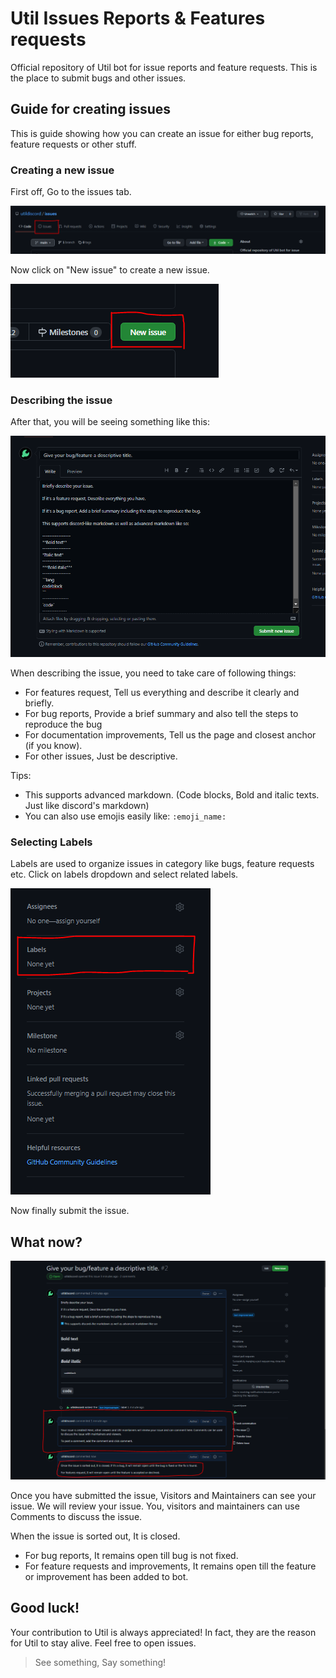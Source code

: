 # Util Issues Reports & Features requests
Official repository of Util bot for issue reports and feature requests. This is the place to submit bugs and other issues.

## Guide for creating issues
This is guide showing how you can create an issue for either bug reports, feature requests or other stuff.

### Creating a new issue

First off, Go to the issues tab. 

![Issues Tab](screenshots/issues_tab.png)

Now click on "New issue" to create a new issue.

![Create a new issue](screenshots/open_issue.png)

### Describing the issue

After that, you will be seeing something like this:

![Describe issue](screenshots/describe_issue.PNG)

When describing the issue, you need to take care of following things:
- For features request, Tell us everything and describe it clearly and briefly.
- For bug reports, Provide a brief summary and also tell the steps to reproduce the bug
- For documentation improvements, Tell us the page and closest anchor (if you know).
- For other issues, Just be descriptive.

Tips:
- This supports advanced markdown. (Code blocks, Bold and italic texts. Just like discord's markdown)
- You can also use emojis easily like: `:emoji_name:`

### Selecting Labels

Labels are used to organize issues in category like bugs, feature requests etc. Click on labels dropdown and select related labels.

![Label issue](screenshots/labels.png)

Now finally submit the issue.

## What now?

![Issue](screenshots/final.png)

Once you have submitted the issue, Visitors and Maintainers can see your issue. We will review your issue. You, visitors and maintainers can use Comments to discuss the issue.

When the issue is sorted out, It is closed.

- For bug reports, It remains open till bug is not fixed.
- For feature requests and improvements, It remains open till the feature or improvement has been added to bot.

## Good luck!
Your contribution to Util is always appreciated! In fact, they are the reason for Util to stay alive. Feel free to open issues. 
> See something, Say something!
